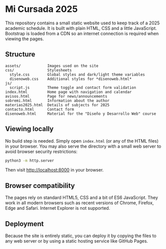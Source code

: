 # Mi Cursada 2025

This repository contains a small static website used to keep track of a 2025 academic schedule. It is built with plain HTML, CSS and a little JavaScript. Bootstrap is loaded from a CDN so an internet connection is required when viewing the pages.

## Structure

```
assets/            Images used on the site
css/               Stylesheets
  style.css        Global styles and dark/light theme variables
  disenoweb.css    Additional styles for *disenoweb.html*
js/
  script.js        Theme toggle and contact form validation
index.html         Home page with navigation and calendar
avisos.html        Page for news/announcements
sobremi.html       Information about the author
materias2025.html  Details of subjects for 2025
contacto.html      Contact form
disenoweb.html     Material for the "Diseño y Desarrollo Web" course
```

## Viewing locally

No build step is needed. Simply open `index.html` (or any of the HTML files) in your browser. You may also serve the directory with a small web server to avoid browser security restrictions:

```bash
python3 -m http.server
```

Then visit <http://localhost:8000> in your browser.

## Browser compatibility

The pages rely on standard HTML5, CSS and a bit of ES6 JavaScript. They work in all modern browsers such as recent versions of Chrome, Firefox, Edge and Safari. Internet Explorer is not supported.

## Deployment

Because the site is entirely static, you can deploy it by copying the files to any web server or by using a static hosting service like GitHub Pages.
